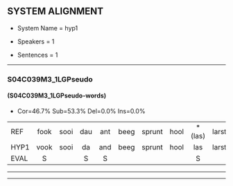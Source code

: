 
## SYSTEM ALIGNMENT

- System Name = hyp1

- Speakers = 1

- Sentences = 1

---

### S04C039M3_1LGPseudo

#### (S04C039M3_1LGPseudo-words)

- Cor=46.7%	Sub=53.3%	Del=0.0%	Ins=0.0%

|  |  |  |  |  |  |  |  |  |  |  |  |  |  |  |  |  |  |  |  |  |  |  |  |  |  |  |  |  |  |  |  |  |  |  |  |  |  |  |  |  |  |  |  |  |  |
|:--- |:---:|:---:|:---:|:---:|:---:|:---:|:---:|:---:|:---:|:---:|:---:|:---:|:---:|:---:|:---:|:---:|:---:|:---:|:---:|:---:|:---:|:---:|:---:|:---:|:---:|:---:|:---:|:---:|:---:|:---:|:---:|:---:|:---:|:---:|:---:|:---:|:---:|:---:|:---:|:---:|:---:|:---:|:---:|:---:|:---:|
| REF | fook | sooi | dau | ant | beeg | sprunt | hool | *(las) | larst | vout | zwoei | fam | rachts | vaap | sprieuw | keng | swoers | doer | plirt | jien | blard | guul | hoekt | *(sneeuw) | *t | neeuw | noork | vid | zans | leum | haans | spaai | * | sjalt | heik | * | sank | roen | frijk | eem | schard | grek | dron | snaaf | stuid |
| HYP1 | vook | sooi | da | and | beeg | sprunt | hool | las | larst | vat | zwool | fam | hachts | vap | spreel | king | swoers | doer | plirt | jeen | blart | guul | hoekt | sneeuw | uh | neeuw | noork | vluet | zans | leum | haans | spaai | sa | schalt | hek | san | sank | roen | frijk | één | schart | grit | dron | snaf | stuit |
| EVAL | S |  | S | S |  |  |  | S |  | S | S |  | S | S | S | S |  |  |  | S | S |  |  | S | S |  |  | S |  |  |  |  | S | S | S | S |  |  |  | S | S | S |  | S | S |
---

---
